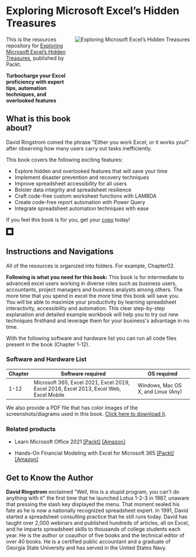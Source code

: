 # Exploring Microsoft Excel’s Hidden Treasures

<a href="https://www.packtpub.com/product/exploring-microsoft-excel-s-hidden-treasures/9781803243948?utm_source=github&utm_medium=repository&utm_campaign=9781803243948"><img src="https://static.packt-cdn.com/products/9781803243948/cover/smaller" alt="Exploring Microsoft Excel’s Hidden Treasures" height="256px" align="right"></a>

This is the resources repository for [Exploring Microsoft Excel’s Hidden Treasures](https://www.packtpub.com/product/exploring-microsoft-excel-s-hidden-treasures/9781803243948?utm_source=github&utm_medium=repository&utm_campaign=9781803243948), published by Packt.

**Turbocharge your Excel proficiency with expert tips, automation techniques, and overlooked features**

## What is this book about?
David Ringstrom coined the phrase "Either you work Excel, or it works you!" after observing how many users carry out tasks inefficiently. 

This book covers the following exciting features:
* Explore hidden and overlooked features that will save your time
* Implement disaster prevention and recovery techniques
* Improve spreadsheet accessibility for all users
* Bolster data integrity and spreadsheet resilience
* Craft code-free custom worksheet functions with LAMBDA
* Create code-free report automation with Power Query
* Integrate spreadsheet automation techniques with ease

If you feel this book is for you, get your [copy](https://www.amazon.com/dp/1803243945) today!

<a href="https://www.packtpub.com/?utm_source=github&utm_medium=banner&utm_campaign=GitHubBanner"><img src="https://raw.githubusercontent.com/PacktPublishing/GitHub/master/GitHub.png" 
alt="https://www.packtpub.com/" border="5" /></a>

## Instructions and Navigations
All of the resources is organized into folders. For example, Chapter02.

**Following is what you need for this book:**
This book is for intermediate to advanced excel users working in diverse roles such as business users, accountants, project managers and business analysts among others. The more time that you spend in excel the more time this book will save you. You will be able to maximize your productivity by learning spreadsheet interactivity, accessibility and automation. This clear step-by-step explanation and detailed example workbook will help you to try out new techniques firsthand and leverage them for your business's advantage in no time.

With the following software and hardware list you can run all code files present in the book (Chapter 1-12).
### Software and Hardware List
| Chapter | Software required | OS required |
| -------- | ------------------------------------ | ----------------------------------- |
| 1-12 | Microsoft 365, Excel 2021, Excel 2019, Excel 2016, Excel 2013, Excel Web, Excel Mobile | Windows, Mac OS X, and Linux (Any) |

We also provide a PDF file that has color images of the screenshots/diagrams used in this book. [Click here to download it](https://packt.link/k7VcU).

### Related products
* Learn Microsoft Office 2021
 [[Packt]](https://www.packt.com/product/business-other/b18178-learn-microsoft-office-2021/?utm_source=github&utm_medium=repository&utm_campaign=9781801073240) [[Amazon]](https://www.amazon.com/dp/1803239735)

* Hands-On Financial Modeling with Excel for Microsoft 365 [[Packt]](https://www.packt.com/product/data/b17940-hands-on-financial-modeling-with-excel-for-microsoft-365/?utm_source=github&utm_medium=repository&utm_campaign=9781800568754) [[Amazon]](https://www.amazon.com/dp/1803231149)

## Get to Know the Author
**David Ringstrom**
 exclaimed "Well, this is a stupid program, you can't do anything with it" the first time that he launched Lotus 1-2-3 in 1987, unaware that pressing the slash key displayed the menu. That moment sealed his fate as he is now a nationally recognized spreadsheet expert. In 1991, David started a spreadsheet consulting practice that he still runs today. David has taught over 2,000 webinars and published hundreds of articles, all on Excel, and he imparts spreadsheet skills to thousands of college students each year. He is the author or coauthor of five books and the technical editor of over 40 books. He is a certified public accountant and a graduate of Georgia State University and has served in the United States Navy.
